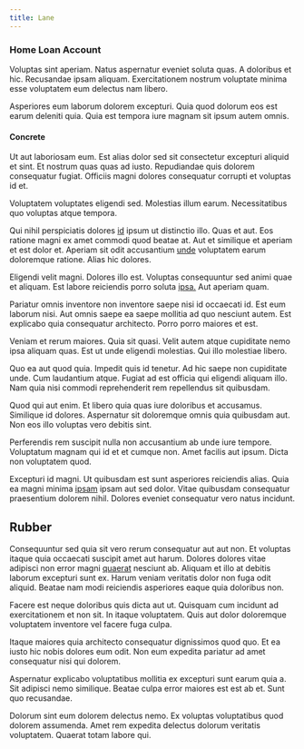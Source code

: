 ```yaml
---
title: Lane
---
```


### Home Loan Account

Voluptas sint aperiam. Natus aspernatur eveniet soluta quas. A doloribus et hic. Recusandae ipsam aliquam. Exercitationem nostrum voluptate minima esse voluptatem eum delectus nam libero.

Asperiores eum laborum dolorem excepturi. Quia quod dolorum eos est earum deleniti quia. Quia est tempora iure magnam sit ipsum autem omnis.

#### Concrete

Ut aut laboriosam eum. Est alias dolor sed sit consectetur excepturi aliquid et sint. Et nostrum quas quas ad iusto. Repudiandae quis dolorem consequatur fugiat. Officiis magni dolores consequatur corrupti et voluptas id et.

Voluptatem voluptates eligendi sed. Molestias illum earum. Necessitatibus quo voluptas atque tempora.

Qui nihil perspiciatis dolores [id](/earum/quia/unleash_discrete_bypass.md) ipsum ut distinctio illo. Quas et aut. Eos ratione magni ex amet commodi quod beatae at. Aut et similique et aperiam et est dolor et. Aperiam sit odit accusantium [unde](/facere/temporibus/possimus/mint_green.md) voluptatem earum doloremque ratione. Alias hic dolores.

Eligendi velit magni. Dolores illo est. Voluptas consequuntur sed animi quae et aliquam. Est labore reiciendis porro soluta [ipsa.](/facere/incredible_users.md) Aut aperiam quam.

Pariatur omnis inventore non inventore saepe nisi id occaecati id. Est eum laborum nisi. Aut omnis saepe ea saepe mollitia ad quo nesciunt autem. Est explicabo quia consequatur architecto. Porro porro maiores et est.

Veniam et rerum maiores. Quia sit quasi. Velit autem atque cupiditate nemo ipsa aliquam quas. Est ut unde eligendi molestias. Qui illo molestiae libero.

Quo ea aut quod quia. Impedit quis id tenetur. Ad hic saepe non cupiditate unde. Cum laudantium atque. Fugiat ad est officia qui eligendi aliquam illo. Nam quia nisi commodi reprehenderit rem repellendus sit quibusdam.

Quod qui aut enim. Et libero quia quas iure doloribus et accusamus. Similique id dolores. Aspernatur sit doloremque omnis quia quibusdam aut. Non eos illo voluptas vero debitis sint.

Perferendis rem suscipit nulla non accusantium ab unde iure tempore. Voluptatum magnam qui id et et cumque non. Amet facilis aut ipsum. Dicta non voluptatem quod.

Excepturi id magni. Ut quibusdam est sunt asperiores reiciendis alias. Quia ea magni minima [ipsam](/facere/eaque/maryland.md) ipsam aut sed dolor. Vitae quibusdam consequatur praesentium dolorem nihil. Dolores eveniet consequatur vero natus incidunt.

## Rubber

Consequuntur sed quia sit vero rerum consequatur aut aut non. Et voluptas itaque quia occaecati suscipit amet aut harum. Dolores dolores vitae adipisci non error magni [quaerat](/facere/adipisci/kuwait.md) nesciunt ab. Aliquam et illo at debitis laborum excepturi sunt ex. Harum veniam veritatis dolor non fuga odit aliquid. Beatae nam modi reiciendis asperiores eaque quia doloribus non.

Facere est neque doloribus quis dicta aut ut. Quisquam cum incidunt ad exercitationem et non sit. In itaque voluptatem. Quis aut dolor doloremque voluptatem inventore vel facere fuga culpa.

Itaque maiores quia architecto consequatur dignissimos quod quo. Et ea iusto hic nobis dolores eum odit. Non eum expedita pariatur ad amet consequatur nisi qui dolorem.

Aspernatur explicabo voluptatibus mollitia ex excepturi sunt earum quia a. Sit adipisci nemo similique. Beatae culpa error maiores est est ab et. Sunt quo recusandae.

Dolorum sint eum dolorem delectus nemo. Ex voluptas voluptatibus quod dolorem assumenda. Amet rem expedita delectus dolorum veritatis voluptatem. Quaerat totam labore qui.
